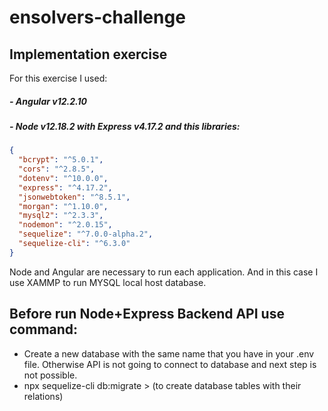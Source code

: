 # ensolvers-challenge
## Implementation exercise

For this exercise I used:

##### - Angular v12.2.10

##### - Node v12.18.2 with Express v4.17.2 and this libraries:
```json
{
  "bcrypt": "^5.0.1",
  "cors": "^2.8.5",
  "dotenv": "^10.0.0",
  "express": "^4.17.2",
  "jsonwebtoken": "^8.5.1",
  "morgan": "^1.10.0",
  "mysql2": "^2.3.3",
  "nodemon": "^2.0.15",
  "sequelize": "^7.0.0-alpha.2",
  "sequelize-cli": "^6.3.0"
}
```

Node and Angular are necessary to run each application. And in this case I use XAMMP to run MYSQL local host database.

## Before run Node+Express Backend API use command:

- Create a new database with the same name that you have in your .env file. Otherwise API is not going to connect to database and next step is not possible.
- npx sequelize-cli db:migrate > (to create database tables with their relations)

